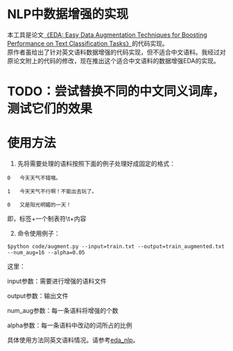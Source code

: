 # NLP中数据增强的实现

本工具是论文[《EDA: Easy Data Augmentation Techniques for Boosting Performance on Text Classification Tasks》](https://arxiv.org/abs/1901.11196)的代码实现。  
原作者虽给出了针对英文语料数据增强的代码实现，但不适合中文语料。我经过对原论文附上的代码的修改，现在推出这个适合中文语料的数据增强EDA的实现。

# TODO：尝试替换不同的中文同义词库，测试它们的效果

# 使用方法

1. 先将需要处理的语料按照下面的例子处理好成固定的格式：
```
0	今天天气不错哦。

1	今天天气不行啊！不能出去玩了。

0	又是阳光明媚的一天！
```


即，标签+一个制表符\t+内容



2. 命令使用例子：

`$python code/augment.py --input=train.txt --output=train_augmented.txt --num_aug=16 --alpha=0.05`

这里：

input参数：需要进行增强的语料文件

output参数：输出文件

num_aug参数：每一条语料将增强的个数

alpha参数：每一条语料中改动的词所占的比例



具体使用方法同英文语料情况。请参考[eda_nlp](https://github.com/jasonwei20/eda_nlp)。





 



